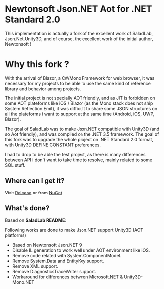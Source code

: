# Newtonsoft Json.NET Aot for .NET Standard 2.0

This implementation is actually a fork of the excellent work of SaladLab, Json.Net.Unity3D, and of course, the excellent work of the initial author, Newtonsoft !

# Why this fork ?

With the arrival of Blazor, a C#/Mono Framework for web browser, it was necessary for my projects to be able to use the same kind of reference library and behavior among projects.

The initial project is not specially AOT friendly, and as JIT is forbidden on some AOT plateforms like iOS / Blazor (as the Mono stack does not ship System.Reflection.Emit), it was difficult to share some JSON structures on all the plateforms i want to support at the same time (Android, iOS, UWP, Blazor).

The goal of SaladLab was to make Json.NET compatible with Unity3D (and so Aot friendly), and was compiled on the .NET 3.5 framework.
The goal of this fork was to upgrade the whole project on .NET Standard 2.0 format, with Unity3D DEFINE CONSTANT preferences.

I had to drop to be able the test project, as there is many differences between API i don't want to take time to resolve, mainly related to some SQL stuff.

## Where can I get it?

Visit [Release](https://github.com/Daddoon/Json.NET.Aot/releases) or from [NuGet](https://www.nuget.org/packages/Json.NET.Aot/9.0.1)

## What's done?

Based on **SaladLab README**:

Following works are done to make Json.NET support Unity3D (AOT platforms)

 - Based on Newtonsoft Json.NET 9.
 - Disable IL generation to work well under AOT environment like iOS.
 - Remove code related with System.ComponentModel.
 - Remove System.Data and EntityKey support.
 - Remove XML support.
 - Remove DiagnosticsTraceWriter support.
 - Workaround for differences between Microsoft.NET & Unity3D-Mono.NET
